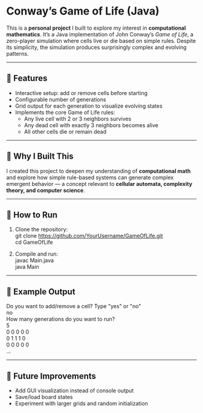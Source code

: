 # Conway’s Game of Life (Java)

This is a **personal project** I built to explore my interest in **computational mathematics**. It’s a Java implementation of John Conway’s *Game of Life*, a zero-player simulation where cells live or die based on simple rules. Despite its simplicity, the simulation produces surprisingly complex and evolving patterns.

---

## 🔹 Features
- Interactive setup: add or remove cells before starting  
- Configurable number of generations  
- Grid output for each generation to visualize evolving states  
- Implements the core Game of Life rules:  
  - Any live cell with 2 or 3 neighbors survives  
  - Any dead cell with exactly 3 neighbors becomes alive  
  - All other cells die or remain dead  

---

## 🔹 Why I Built This
I created this project to deepen my understanding of **computational math** and explore how simple rule-based systems can generate complex emergent behavior — a concept relevant to **cellular automata, complexity theory, and computer science**.

---

## 🔹 How to Run
1. Clone the repository:  
   git clone https://github.com/YourUsername/GameOfLife.git  
   cd GameOfLife  

2. Compile and run:  
   javac Main.java  
   java Main  

---

## 🔹 Example Output
Do you want to add/remove a cell? Type "yes" or "no"  
no  
How many generations do you want to run?  
5  
 0 0 0 0 0  
 0 1 1 1 0  
 0 0 0 0 0  
 ...  

---

## 🔹 Future Improvements
- Add GUI visualization instead of console output  
- Save/load board states  
- Experiment with larger grids and random initialization  
